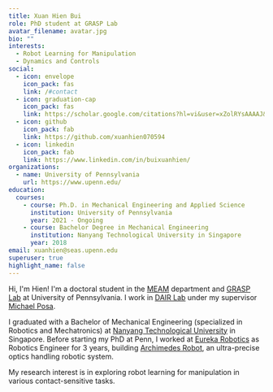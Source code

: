 ```yaml
---
title: Xuan Hien Bui
role: PhD student at GRASP Lab
avatar_filename: avatar.jpg
bio: ""
interests:
  - Robot Learning for Manipulation
  - Dynamics and Controls
social:
  - icon: envelope
    icon_pack: fas
    link: /#contact
  - icon: graduation-cap
    icon_pack: fas
    link: https://scholar.google.com/citations?hl=vi&user=xZolRYsAAAAJ&view_op=list_works&gmla=AJsN-F4V9F8OlTLf2aNE3jUaBSBxW6HFWXxrK7k_PgTDjzkao0YdADBwaaqHBRc9aEzbC3jjGPuINtfB8nionUEc-zP6QyYx6jtMqMdDXw383g0bqyjRV6Y
  - icon: github
    icon_pack: fab
    link: https://github.com/xuanhien070594
  - icon: linkedin
    icon_pack: fab
    link: https://www.linkedin.com/in/buixuanhien/
organizations:
  - name: University of Pennsylvania
    url: https://www.upenn.edu/
education:
  courses:
    - course: Ph.D. in Mechanical Engineering and Applied Science
      institution: University of Pennsylvania
      year: 2021 - Ongoing
    - course: Bachelor Degree in Mechanical Engineering
      institution: Nanyang Technological University in Singapore
      year: 2018
email: xuanhien@seas.upenn.edu
superuser: true
highlight_name: false
---
```

Hi, I'm Hien! I'm a doctoral student in the [MEAM](https://www.me.upenn.edu/) department and [GRASP Lab](https://www.grasp.upenn.edu/) at University of Pennsylvania. 
I work in [DAIR Lab](https://dair.seas.upenn.edu/) under my supervisor [Michael Posa](https://dair.seas.upenn.edu/michael-posa/). 

I graduated with a Bachelor of Mechanical Engineering (specialized in Robotics and Mechatronics) at [Nanyang Technological University](https://www.ntu.edu.sg/) in Singapore.
Before starting my PhD at Penn, I worked at [Eureka Robotics](https://eurekarobotics.com/) as Robotics Engineer for 3 years, building [Archimedes Robot](https://techcrunch.com/2019/10/09/eureka-robotics-new-robotic-arm-is-designed-for-optical-lenses-and-mirrors/), an ultra-precise optics handling robotic system.

My research interest is in exploring robot learning for manipulation in various contact-sensitive tasks.
